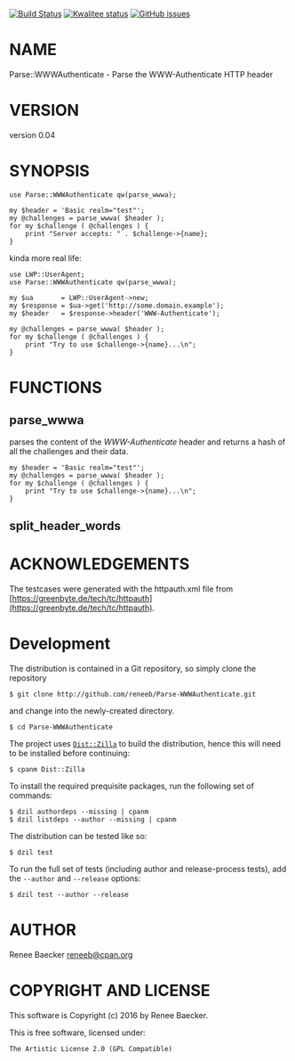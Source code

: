 [![Build Status](https://travis-ci.org/reneeb/Parse-WWWAuthenticate.svg?branch=master)](https://travis-ci.org/reneeb/Parse-WWWAuthenticate)
[![Kwalitee status](http://cpants.cpanauthors.org/dist/Parse-WWWAuthenticate.png)](http://cpants.charsbar.org/dist/overview/Parse-WWWAuthenticate)
[![GitHub issues](https://img.shields.io/github/issues/reneeb/Parse-WWWAuthenticate.svg)](https://github.com/reneeb/Parse-WWWAuthenticate/issues)

# NAME

Parse::WWWAuthenticate - Parse the WWW-Authenticate HTTP header

# VERSION

version 0.04

# SYNOPSIS

    use Parse::WWWAuthenticate qw(parse_wwwa);
    
    my $header = 'Basic realm="test"';
    my @challenges = parse_wwwa( $header );
    for my $challenge ( @challenges ) {
        print "Server accepts: " . $challenge->{name};
    }

kinda more real life:

    use LWP::UserAgent;
    use Parse::WWWAuthenticate qw(parse_wwwa);
    
    my $ua       = LWP::UserAgent->new;
    my $response = $ua->get('http://some.domain.example');
    my $header   = $response->header('WWW-Authenticate');
    
    my @challenges = parse_wwwa( $header );
    for my $challenge ( @challenges ) {
        print "Try to use $challenge->{name}...\n";
    }

# FUNCTIONS

## parse\_wwwa

parses the content of the _WWW-Authenticate_ header and returns a hash of all the challenges and their data.

    my $header = 'Basic realm="test"';
    my @challenges = parse_wwwa( $header );
    for my $challenge ( @challenges ) {
        print "Try to use $challenge->{name}...\n";
    }

## split\_header\_words

# ACKNOWLEDGEMENTS

The testcases were generated with the httpauth.xml file from [https://greenbyte.de/tech/tc/httpauth](https://greenbyte.de/tech/tc/httpauth).



# Development

The distribution is contained in a Git repository, so simply clone the
repository

```
$ git clone http://github.com/reneeb/Parse-WWWAuthenticate.git
```

and change into the newly-created directory.

```
$ cd Parse-WWWAuthenticate
```

The project uses [`Dist::Zilla`](https://metacpan.org/pod/Dist::Zilla) to
build the distribution, hence this will need to be installed before
continuing:

```
$ cpanm Dist::Zilla
```

To install the required prequisite packages, run the following set of
commands:

```
$ dzil authordeps --missing | cpanm
$ dzil listdeps --author --missing | cpanm
```

The distribution can be tested like so:

```
$ dzil test
```

To run the full set of tests (including author and release-process tests),
add the `--author` and `--release` options:

```
$ dzil test --author --release
```

# AUTHOR

Renee Baecker <reneeb@cpan.org>

# COPYRIGHT AND LICENSE

This software is Copyright (c) 2016 by Renee Baecker.

This is free software, licensed under:

    The Artistic License 2.0 (GPL Compatible)
